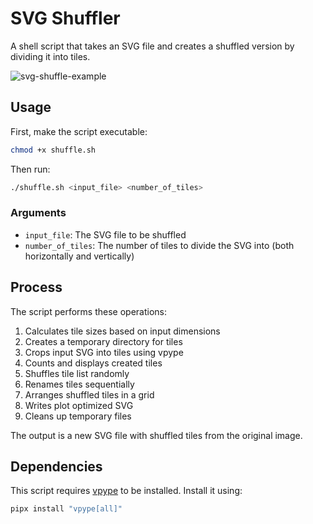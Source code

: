 # SVG Shuffler

A shell script that takes an SVG file and creates a shuffled version by dividing it into tiles.

![svg-shuffle-example](https://github.com/user-attachments/assets/4b885fe1-32ee-4fea-8445-057ff364751b)


## Usage

First, make the script executable:

```bash
chmod +x shuffle.sh
```

Then run:

```bash
./shuffle.sh <input_file> <number_of_tiles>
```

### Arguments
- `input_file`: The SVG file to be shuffled
- `number_of_tiles`: The number of tiles to divide the SVG into (both horizontally and vertically)

## Process

The script performs these operations:

1. Calculates tile sizes based on input dimensions
2. Creates a temporary directory for tiles
3. Crops input SVG into tiles using vpype
4. Counts and displays created tiles
5. Shuffles tile list randomly
6. Renames tiles sequentially
7. Arranges shuffled tiles in a grid
8. Writes plot optimized SVG
9. Cleans up temporary files

The output is a new SVG file with shuffled tiles from the original image.

## Dependencies

This script requires [vpype](https://github.com/abey79/vpype) to be installed. Install it using:

```bash
pipx install "vpype[all]"
```


